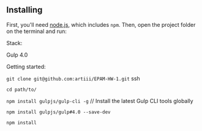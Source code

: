 ## Installing

First, you'll need [node.js](https://nodejs.org/), which includes `npm`. Then, open the project folder on the terminal and run:

Stack:

Gulp 4.0


Getting started:

`git clone git@github.com:artiii/EPAM-HW-1.git` ssh

`cd path/to/`

`npm install gulpjs/gulp-cli -g` // Install the latest Gulp CLI tools globally

`npm install gulpjs/gulp#4.0 --save-dev`

`npm install`

